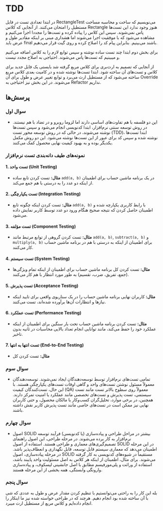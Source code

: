 # TDD
در ابتدا تعدادی تست در فایل RectangleTest می‌نویسیم که ساخت و محاسبه مساحت مستطیل را امتحان می‌کنند. از آنجایی که کلاس Rectangle هنوز وجود ندارد این تست‌ها پاس نمی‌شوند. سپس این کلاس را پیاده کرده و تست‌ها را مجددا اجرا می‌کنیم و مشاهده می‌شود که با موفقیت اجرا می‌شوند اما هشداری مبنی بر اینکه مقادیر طول و عرض باید  final باشند می‌بینیم. بنابراین پیام کد را اصلاح کرده و روی گیت قرار می‌دهیم.

برای بخش دوم ابتدا چند تست ساده نوشته و سپس توابع لازم را به کلاس اضافه می‌کنیم و میبینیم که تست‌ها پاس می‌شوند. احتیاجی به اصلاح مجدد نیست.

از آنجایی که تصمیم به ارث‌بری برای کلاس مربع گرفته شد بایستی یک فایل جدید برای کلاس و تست‌های آن ساخته شود. ابتدا تست‌ها نوشته شده و در کامیت بعدی کلاس مربع ساخته می‌شود که از مستطیل ارث می‌برد و توابع تغییر عرض و طول برای آن Override می‌شوند. در این بخش نیز احتیاجی به Refactor نداریم.
## پرسش‌ها
### سوال اول
- این دو فلسفه با هم تفاوت‌های اساسی دارند اما لزوما روبرو و در تضاد با هم نیستند. در روش توسعه سنتی نرم‌افزار، ابتدا کدنویسی انجام می‌شود و سپس تست‌ها نوشته می‌شوند، در حالی که در روش توسعه محور تست (TDD)، ابتدا تست‌ها نوشته شده و سپس کد برای عبور از این تست‌ها نوشته می‌شود. این دو روش مکمل یکدیگر بوده و به بهبود کیفیت نهایی محصول کمک می‌کنند.

### نمونه‌های طیف دانه‌بندی تست نرم‌افزار

#### 1. تست واحد (Unit Testing)
- **مثال:** تست کردن تابع ساده `add(a, b)` در یک برنامه ماشین حساب برای اطمینان از اینکه دو عدد را به درستی با هم جمع می‌کند.

#### 2. تست یکپارچگی (Integration Testing)
- **مثال:** تست کردن اینکه چگونه تابع `add(a, b)` با رابط کاربری یکپارچه شده و اطمینان حاصل کردن که نتیجه صحیح هنگام ورود دو عدد توسط کاربر نمایش داده می‌شود.

#### 3. تست مؤلفه (Component Testing)
- **مثال:** تست کردن گروهی از توابع مرتبط مانند `add(a, b)`, `subtract(a, b)` و `multiply(a, b)` برای اطمینان از اینکه به درستی با هم در برنامه ماشین حساب کار می‌کنند.

#### 4. تست سیستم (System Testing)
- **مثال:** تست کردن کل برنامه ماشین حساب برای اطمینان از اینکه تمام ویژگی‌ها (جمع، تفریق، ضرب، تقسیم) به طور مورد انتظار با هم کار می‌کنند.

#### 5. تست پذیرش (Acceptance Testing)
- **مثال:** کاربران نهایی برنامه ماشین حساب را در یک سناریوی واقعی برای تایید اینکه نیازها و انتظارات آن‌ها برآورده شده‌اند، تست می‌کنند.

#### 6. تست عملکرد (Performance Testing)
- **مثال:** تست کردن برنامه ماشین حساب تحت بار سنگین برای اطمینان از اینکه عملکرد خود را حفظ می‌کند، مانند توانایی انجام تعداد بالایی محاسبات در ثانیه بدون تاخیر.

#### 7. تست انتها به انتها (End-to-End Testing)
- **مثال:** تست کردن کل

### سوال سوم
- تمامی تست‌های نرم‌افزار توسط توسعه‌دهندگان ایجاد نمی‌شوند. توسعه‌دهندگان معمولاً مسئول نوشتن تست‌های واحد و گاهی اوقات تست‌های یکپارچگی هستند. با این حال، تست‌کنندگان کیفیت (QA) معمولاً روی سطوح بالاتر تست مانند تست سیستمی، تست پذیرش و تست‌های تخصصی مانند عملکرد یا امنیت تمرکز دارند. همچنین، در برخی موارد، تحلیل‌گران کسب‌وکار یا مالکان محصول، و حتی کاربران نهایی نیز ممکن است در تست‌های خاصی مانند تست پذیرش کاربر نقش داشته باشند.

### سوال چهارم
- اصول SOLID بیشتر در مراحل طراحی و پیاده‌سازی (یا کدنویسی) فرآیند توسعه نرم‌افزار به کار برده می‌شوند. در مرحله طراحی، این اصول راهنمای تصمیم‌گیری‌های معماری و طراحی هستند. استفاده از اصول SOLID در این مرحله اطمینان می‌دهد که معماری سیستم قابل توسعه، قابل نگهداری و انعطاف‌پذیر باشد. در مرحله پیاده‌سازی، اصول SOLID مستقیماً در شیوه‌های کدنویسی به کار گرفته می‌شوند. برای مثال، اطمینان از اینکه هر کلاس به اصل مسئولیت واحد پایبند باشد، استفاده از وراثت و پلی‌مورفیسم مطابق با اصل جانشینی لیسکوف، و پیاده‌سازی وارونگی وابستگی، همه بخشی از این مرحله هستند.

### سوال پنجم
بله این کار را به راحتی می‌توانستیم با تنظیم کردن مقدار عرض و طول به عددی که شی با آن ساخته شده بود انجام دهیم. هرچند که در طراحی خواسته شده نیز ما اینکار را انجام داده‌ایم و کلاس مربع از مستطیل ارث میبرد.